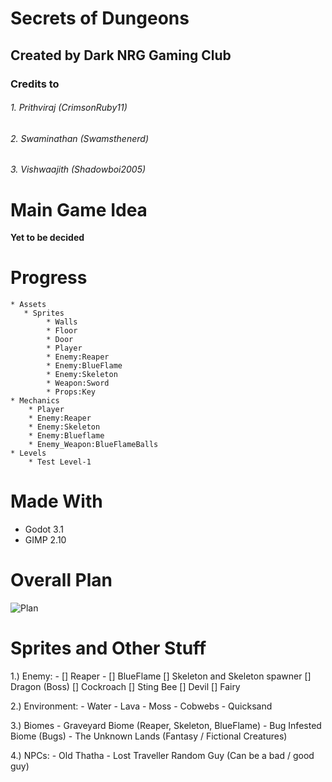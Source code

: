 # Secrets of Dungeons
## Created by Dark NRG Gaming Club
### Credits to 
###### 1. Prithviraj (CrimsonRuby11) 
###### 2. Swaminathan (Swamsthenerd)
###### 3. Vishwaajith (Shadowboi2005)

# Main Game Idea
**Yet to be decided**

# Progress
    * Assets
       * Sprites
            * Walls
            * Floor
            * Door
            * Player
            * Enemy:Reaper
            * Enemy:BlueFlame
            * Enemy:Skeleton
            * Weapon:Sword
            * Props:Key
    * Mechanics
        * Player
        * Enemy:Reaper
        * Enemy:Skeleton
        * Enemy:Blueflame
        * Enemy_Weapon:BlueFlameBalls
    * Levels
        * Test Level-1

# Made With
* Godot 3.1
* GIMP 2.10

# Overall Plan
![Plan](https://media.discordapp.net/attachments/670599989529018396/671730904573411336/unknown.png?width=564&height=664)

# Sprites and Other Stuff
1.) Enemy:
	- [] Reaper
	- [] BlueFlame
	[] Skeleton and Skeleton spawner
	[] Dragon (Boss)
	[] Cockroach
	[] Sting Bee
	[] Devil
	[] Fairy
	
2.) Environment:
	- Water
	- Lava
	- Moss
	- Cobwebs
	- Quicksand

3.) Biomes
	- Graveyard Biome (Reaper, Skeleton, BlueFlame)
	- Bug Infested Biome (Bugs)
	- The Unknown Lands (Fantasy / Fictional Creatures)

4.) NPCs:
	- Old Thatha
	- Lost Traveller
Random Guy (Can be a bad / good guy)


